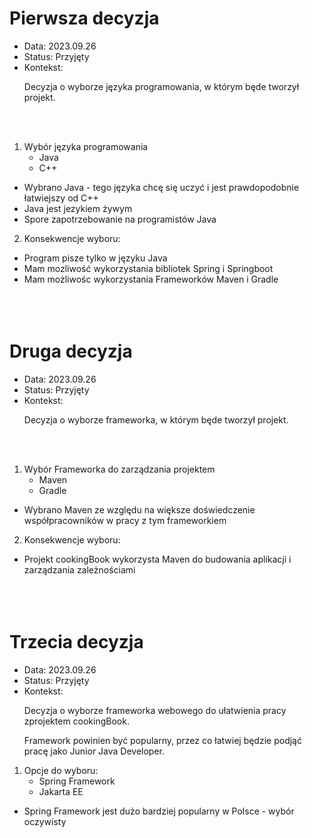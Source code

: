 # Pierwsza decyzja
- Data: 2023.09.26
- Status: Przyjęty
- Kontekst:  <p> Decyzja o wyborze języka programowania, w którym będe tworzył projekt.</p>
<br></br>
1. Wybór języka programowania
   - Java
   - C++
 - Wybrano Java - tego języka chcę się uczyć i jest prawdopodobnie łatwiejszy od C++
 - Java jest jezykiem żywym
 - Spore zapotrzebowanie na programistów Java
2. Konsekwencje wyboru:
  - Program pisze tylko w języku Java
  - Mam mozliwość wykorzystania bibliotek Spring i Springboot
  - Mam możliwośc wykorzystania Frameworków Maven i Gradle
<br></br><br></br>   
# Druga decyzja
- Data: 2023.09.26
- Status: Przyjęty
- Kontekst:  <p> Decyzja o wyborze frameworka, w którym będe tworzył projekt.</p>
<br></br>
1. Wybór Frameworka do zarządzania projektem
   - Maven
   - Gradle
  - Wybrano Maven ze względu na większe doświedczenie współpracowników w pracy z tym frameworkiem
2. Konsekwencje wyboru:
  - Projekt cookingBook wykorzysta Maven do budowania aplikacji i zarządzania zależnościami
<br></br><br></br>
# Trzecia decyzja
- Data: 2023.09.26
- Status: Przyjęty
- Kontekst:  <p> Decyzja o wyborze frameworka webowego do ułatwienia pracy zprojektem cookingBook.</p>
             <p>Framework powinien być popularny, przez co łatwiej będzie podjąć pracę jako Junior Java Developer.</p>
1. Opcje do wyboru:
   - Spring Framework
   - Jakarta EE
 - Spring Framework jest dużo bardziej popularny w Polsce - wybór oczywisty

